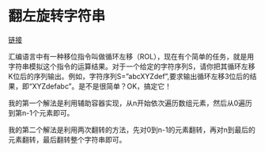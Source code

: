 # 翻左旋转字符串

[链接](https://www.nowcoder.com/practice/12d959b108cb42b1ab72cef4d36af5ec?tpId=13&tqId=11196&rp=1&ru=%2Fta%2Fcoding-interviews&qru=%2Fta%2Fcoding-interviews%2Fquestion-ranking&tab=answerKey)

汇编语言中有一种移位指令叫做循环左移（ROL），现在有个简单的任务，就是用字符串模拟这个指令的运算结果。对于一个给定的字符序列S，请你把其循环左移K位后的序列输出。例如，字符序列S=”abcXYZdef”,要求输出循环左移3位后的结果，即“XYZdefabc”。是不是很简单？OK，搞定它！



我的第一个解法是利用辅助容器实现，从n开始依次遍历数组元素，然后从0遍历到第n-1个元素即可。



我的第二个解法是利用两次翻转的方法，先对0到n-1的元素翻转，再对n到最后的元素翻转，最后翻转整个字符串即可。

